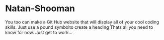 # Natan-Shooman
You too can make a Git Hub website that will display all of your cool coding skills. 
Just use a pound symbolto create a heading
Thats all you need to know for now.
Just get to work...
